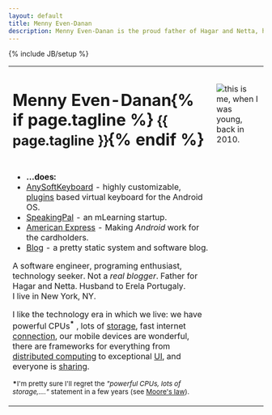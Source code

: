 ```yaml
---
layout: default
title: Menny Even-Danan
description: Menny Even-Danan is the proud father of Hagar and Netta, husband to Erela Portugaly. This is my software related page.
---
```

{% include JB/setup %}
<table itemscope itemtype="http://data-vocabulary.org/Person" border="0" class="bio">
<tr>
<td>
  <h1><span itemprop="name"><span itemprop="givenName">Menny</span> <span itemprop="familyName">Even-Danan</span></span>{% if page.tagline %} <small>{{ page.tagline }}</small>{% endif %}</h1>
</td>
<td><img class="photo raised rotated" src="http://www.gravatar.com/avatar/fffa64472512e3e9df3519c06428224b?s=160" alt="this is me, when I was young, back in 2010." itemprop="image"/></td>
</tr>
<tr>
<td>
	<ul class="raised">
		<li><strong>&hellip;does:</strong></li>
		<li><a href="http://anysoftkeyboard.github.io" itemprop="affiliation">AnySoftKeyboard</a> - highly customizable, <a href="https://market.android.com/search?q=anysoftkeyboard&c=apps">plugins</a> based virtual keyboard for the Android OS.</li>
		<li><a href="http://www.speakingpal.com" itemprop="affiliation">SpeakingPal</a> - an mLearning startup.</li>
		<li><a href="https://play.google.com/store/apps/details?id=com.americanexpress.android.acctsvcs.us" itemprop="worksFor">American Express</a> - Making <i>Android</i> work for the cardholders.</li>
		<li><a href="/blog.html" itemprop="url">Blog</a> - a pretty static system and software blog.</li>
	</ul>
	<!-- not ready
	<ul class="raised">
		<li><strong>&hellip;finds interesting:</strong></li>
		<li><a href="http://www.google.com/reader/shared/mennyed" target="_blank">Reader</a> - articles from the web.</li>
		<li><a href="http://picasaweb.google.com/mennyed" target="_blank">Picasa</a> - photos from the world.</li>
		<li><a href="http://forrst.com/people/menny/posts" target="_blank">Forrst</a> - snippets from me and others.</li>
	</ul>
-->
<div class="bio-extra">
	<p>A <span itemprop="title">software engineer</span>, programing enthusiast, technology seeker. Not a <i>real blogger</i>. Father for <span itemprop="children">Hagar</span> and <span itemprop="children">Netta</span>. Husband to <span itemprop="spouse">Erela Portugaly.</span><br/>
	<span itemprop="address" itemscope
		  itemtype="http://data-vocabulary.org/Address">I live in <span itemprop="locality">New York</span>, <span itemprop="region">NY</span>.</span>
	</p>
	<p>I like the technology era in which we live: we have powerful CPUs<sup><b>*</b></sup> , lots of <a href="http://www.extremetech.com/computing/129183-how-big-is-the-cloud">storage</a>, fast internet <a href="http://www.bloomberg.com/slideshow/2013-07-23/top-20-where-to-find-the-world-s-fastest-internet.html">connection</a>, our mobile devices are wonderful, there are frameworks for everything from <a href="http://hadoop.apache.org/">distributed computing</a> to exceptional <a href="https://www.virag.si/2012/06/must-have-libraries-in-modern-android-developer-toolbox/">UI</a>, and everyone is <a href="https://github.com/menny">sharing</a>.
	</p>
	<p>
	<small><b>*</b>I'm pretty sure I'll regret the <i>"powerful CPUs, lots of storage,...."</i> statement in a few years (see <a href="http://en.wikipedia.org/wiki/Moore's_law" target="_blank">Moore's law</a>).</small>
</div>
</td>
</tr>
</table>




